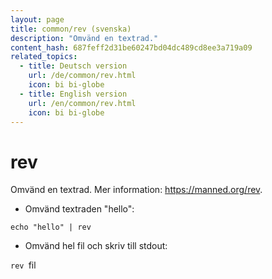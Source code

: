 ```yaml
---
layout: page
title: common/rev (svenska)
description: "Omvänd en textrad."
content_hash: 687feff2d31be60247bd04dc489cd8ee3a719a09
related_topics:
  - title: Deutsch version
    url: /de/common/rev.html
    icon: bi bi-globe
  - title: English version
    url: /en/common/rev.html
    icon: bi bi-globe
---
```

# rev

Omvänd en textrad.
Mer information: <https://manned.org/rev>.

- Omvänd textraden "hello":

`echo "hello" | rev`

- Omvänd hel fil och skriv till stdout:

`rev `<span class="tldr-var badge badge-pill bg-dark-lm bg-white-dm text-white-lm text-dark-dm font-weight-bold">fil</span>
